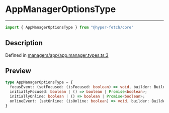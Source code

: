 

# AppManagerOptionsType

<div class="api-docs__separator" data-reactroot="">

---

</div><div class="api-docs__import" data-reactroot="">

```ts
import { AppManagerOptionsType } from "@hyper-fetch/core"
```

</div><div class="api-docs__section">

## Description

</div><div class="api-docs__description"><span class="api-docs__do-not-parse">



</span></div><p class="api-docs__definition">

Defined in [managers/app/app.manager.types.ts:3](https://github.com/BetterTyped/hyper-fetch/blob/a5ae46b5/packages/core/src/managers/app/app.manager.types.ts#L3)

</p><div class="api-docs__section">

## Preview

</div><div class="api-docs__preview type">

```ts
type AppManagerOptionsType = {
  focusEvent: (setFocused: (isFocused: boolean) => void, builder: BuilderInstance) => void; 
  initiallyFocused: boolean | () => boolean | Promise<boolean>; 
  initiallyOnline: boolean | () => boolean | Promise<boolean>; 
  onlineEvent: (setOnline: (isOnline: boolean) => void, builder: BuilderInstance) => void; 
}
```

</div>
